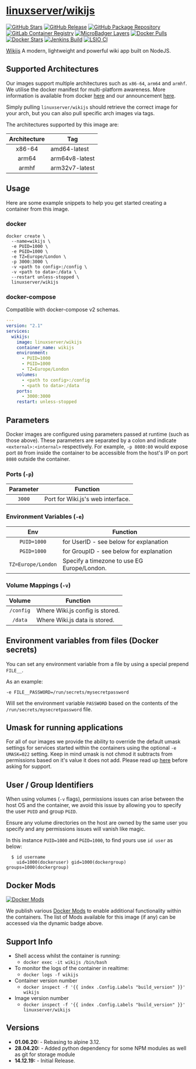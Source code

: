 # [linuxserver/wikijs](https://github.com/linuxserver/docker-wikijs)

[![GitHub Stars](https://img.shields.io/github/stars/linuxserver/docker-wikijs.svg?color=94398d&labelColor=555555&logoColor=ffffff&style=for-the-badge&logo=github)](https://github.com/linuxserver/docker-wikijs)
[![GitHub Release](https://img.shields.io/github/release/linuxserver/docker-wikijs.svg?color=94398d&labelColor=555555&logoColor=ffffff&style=for-the-badge&logo=github)](https://github.com/linuxserver/docker-wikijs/releases)
[![GitHub Package Repository](https://img.shields.io/static/v1.svg?color=94398d&labelColor=555555&logoColor=ffffff&style=for-the-badge&label=linuxserver.io&message=GitHub%20Package&logo=github)](https://github.com/linuxserver/docker-wikijs/packages)
[![GitLab Container Registry](https://img.shields.io/static/v1.svg?color=94398d&labelColor=555555&logoColor=ffffff&style=for-the-badge&label=linuxserver.io&message=GitLab%20Registry&logo=gitlab)](https://gitlab.com/Linuxserver.io/docker-wikijs/container_registry)
[![MicroBadger Layers](https://img.shields.io/microbadger/layers/linuxserver/wikijs.svg?color=94398d&labelColor=555555&logoColor=ffffff&style=for-the-badge)](https://microbadger.com/images/linuxserver/wikijs "Get your own version badge on microbadger.com")
[![Docker Pulls](https://img.shields.io/docker/pulls/linuxserver/wikijs.svg?color=94398d&labelColor=555555&logoColor=ffffff&style=for-the-badge&label=pulls&logo=docker)](https://hub.docker.com/r/linuxserver/wikijs)
[![Docker Stars](https://img.shields.io/docker/stars/linuxserver/wikijs.svg?color=94398d&labelColor=555555&logoColor=ffffff&style=for-the-badge&label=stars&logo=docker)](https://hub.docker.com/r/linuxserver/wikijs)
[![Jenkins Build](https://img.shields.io/jenkins/build?labelColor=555555&logoColor=ffffff&style=for-the-badge&jobUrl=https%3A%2F%2Fci.linuxserver.io%2Fjob%2FDocker-Pipeline-Builders%2Fjob%2Fdocker-wikijs%2Fjob%2Fmaster%2F&logo=jenkins)](https://ci.linuxserver.io/job/Docker-Pipeline-Builders/job/docker-wikijs/job/master/)
[![LSIO CI](https://img.shields.io/badge/dynamic/yaml?color=94398d&labelColor=555555&logoColor=ffffff&style=for-the-badge&label=CI&query=CI&url=https%3A%2F%2Flsio-ci.ams3.digitaloceanspaces.com%2Flinuxserver%2Fwikijs%2Flatest%2Fci-status.yml)](https://lsio-ci.ams3.digitaloceanspaces.com/linuxserver/wikijs/latest/index.html)

[Wikijs](https://github.com/Requarks/wiki) A modern, lightweight and powerful wiki app built on NodeJS.

## Supported Architectures

Our images support multiple architectures such as `x86-64`, `arm64` and `armhf`. We utilise the docker manifest for multi-platform awareness. More information is available from docker [here](https://github.com/docker/distribution/blob/master/docs/spec/manifest-v2-2.md#manifest-list) and our announcement [here](https://blog.linuxserver.io/2019/02/21/the-lsio-pipeline-project/).

Simply pulling `linuxserver/wikijs` should retrieve the correct image for your arch, but you can also pull specific arch images via tags.

The architectures supported by this image are:

| Architecture | Tag |
| :----: | --- |
| x86-64 | amd64-latest |
| arm64 | arm64v8-latest |
| armhf | arm32v7-latest |


## Usage

Here are some example snippets to help you get started creating a container from this image.

### docker

```
docker create \
  --name=wikijs \
  -e PUID=1000 \
  -e PGID=1000 \
  -e TZ=Europe/London \
  -p 3000:3000 \
  -v <path to config>:/config \
  -v <path to data>:/data \
  --restart unless-stopped \
  linuxserver/wikijs
```


### docker-compose

Compatible with docker-compose v2 schemas.

```yaml
---
version: "2.1"
services:
  wikijs:
    image: linuxserver/wikijs
    container_name: wikijs
    environment:
      - PUID=1000
      - PGID=1000
      - TZ=Europe/London
    volumes:
      - <path to config>:/config
      - <path to data>:/data
    ports:
      - 3000:3000
    restart: unless-stopped
```

## Parameters

Docker images are configured using parameters passed at runtime (such as those above). These parameters are separated by a colon and indicate `<external>:<internal>` respectively. For example, `-p 8080:80` would expose port `80` from inside the container to be accessible from the host's IP on port `8080` outside the container.

### Ports (`-p`)

| Parameter | Function |
| :----: | --- |
| `3000` | Port for Wiki.js's web interface. |


### Environment Variables (`-e`)

| Env | Function |
| :----: | --- |
| `PUID=1000` | for UserID - see below for explanation |
| `PGID=1000` | for GroupID - see below for explanation |
| `TZ=Europe/London` | Specify a timezone to use EG Europe/London. |

### Volume Mappings (`-v`)

| Volume | Function |
| :----: | --- |
| `/config` | Where Wiki.js config is stored. |
| `/data` | Where Wiki.js data is stored. |



## Environment variables from files (Docker secrets)

You can set any environment variable from a file by using a special prepend `FILE__`.

As an example:

```
-e FILE__PASSWORD=/run/secrets/mysecretpassword
```

Will set the environment variable `PASSWORD` based on the contents of the `/run/secrets/mysecretpassword` file.

## Umask for running applications

For all of our images we provide the ability to override the default umask settings for services started within the containers using the optional `-e UMASK=022` setting.
Keep in mind umask is not chmod it subtracts from permissions based on it's value it does not add. Please read up [here](https://en.wikipedia.org/wiki/Umask) before asking for support.


## User / Group Identifiers

When using volumes (`-v` flags), permissions issues can arise between the host OS and the container, we avoid this issue by allowing you to specify the user `PUID` and group `PGID`.

Ensure any volume directories on the host are owned by the same user you specify and any permissions issues will vanish like magic.

In this instance `PUID=1000` and `PGID=1000`, to find yours use `id user` as below:

```
  $ id username
    uid=1000(dockeruser) gid=1000(dockergroup) groups=1000(dockergroup)
```


## Docker Mods
[![Docker Mods](https://img.shields.io/badge/dynamic/yaml?color=94398d&labelColor=555555&logoColor=ffffff&style=for-the-badge&label=mods&query=%24.mods%5B%27wikijs%27%5D.mod_count&url=https%3A%2F%2Fraw.githubusercontent.com%2Flinuxserver%2Fdocker-mods%2Fmaster%2Fmod-list.yml)](https://mods.linuxserver.io/?mod=wikijs "view available mods for this container.")

We publish various [Docker Mods](https://github.com/linuxserver/docker-mods) to enable additional functionality within the containers. The list of Mods available for this image (if any) can be accessed via the dynamic badge above.


## Support Info

* Shell access whilst the container is running:
  * `docker exec -it wikijs /bin/bash`
* To monitor the logs of the container in realtime:
  * `docker logs -f wikijs`
* Container version number
  * `docker inspect -f '{{ index .Config.Labels "build_version" }}' wikijs`
* Image version number
  * `docker inspect -f '{{ index .Config.Labels "build_version" }}' linuxserver/wikijs`

## Versions

* **01.06.20:** - Rebasing to alpine 3.12.
* **28.04.20:** - Added python dependency for some NPM modules as well as git for storage module
* **14.12.19:** - Initial Release.
